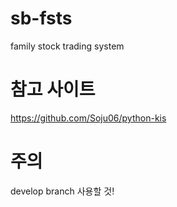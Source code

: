# sb-fsts
family stock trading system

# 참고 사이트
https://github.com/Soju06/python-kis

# 주의
develop branch 사용할 것!
